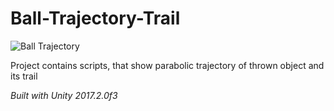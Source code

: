 # Ball-Trajectory-Trail
![Ball Trajectory](https://i.imgur.com/laGhV7f.gif)

Project contains scripts, that show parabolic trajectory of thrown object and its trail

*Built with Unity 2017.2.0f3*
